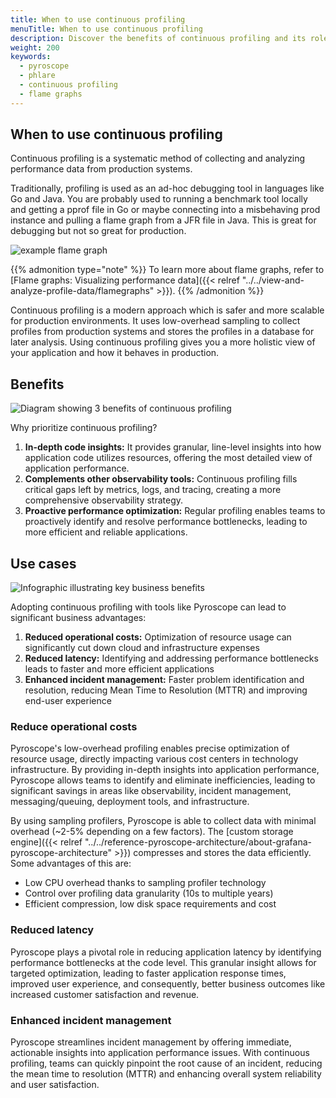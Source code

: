 ```yaml
---
title: When to use continuous profiling
menuTitle: When to use continuous profiling
description: Discover the benefits of continuous profiling and its role in modern application performance analysis.
weight: 200
keywords:
  - pyroscope
  - phlare
  - continuous profiling
  - flame graphs
---
```


## When to use continuous profiling

Continuous profiling is a systematic method of collecting and analyzing performance data from production systems.

Traditionally, profiling is used as an ad-hoc debugging tool in languages like Go and Java.
You are probably used to running a benchmark tool locally and getting a pprof file in Go or maybe connecting into a misbehaving prod instance and pulling a flame graph from a JFR file in Java.
This is great for debugging but not so great for production.

![example flame graph](https://grafana.com/static/img/pyroscope/pyroscope-ui-single-2023-11-30.png)

{{% admonition type="note" %}}
To learn more about flame graphs, refer to [Flame graphs: Visualizing performance data]({{< relref "../../view-and-analyze-profile-data/flamegraphs" >}}).
{{% /admonition %}}

Continuous profiling is a modern approach which is safer and more scalable for production environments.
It uses low-overhead sampling to collect profiles from production systems and stores the profiles in a database for later analysis.
Using continuous profiling gives you a more holistic view of your application and how it behaves in production.

## Benefits

![Diagram showing 3 benefits of continuous profiling](https://grafana.com/static/img/pyroscope/profiling-use-cases-diagram.png)

Why prioritize continuous profiling?

1. **In-depth code insights:** It provides granular, line-level insights into how application code utilizes resources, offering the most detailed view of application performance.
2. **Complements other observability tools:** Continuous profiling fills critical gaps left by metrics, logs, and tracing, creating a more comprehensive observability strategy.
3. **Proactive performance optimization:** Regular profiling enables teams to proactively identify and resolve performance bottlenecks, leading to more efficient and reliable applications.

## Use cases

![Infographic illustrating key business benefits](https://grafana.com/static/img/pyroscope/cost-cutting-diagram.png)

Adopting continuous profiling with tools like Pyroscope can lead to significant business advantages:

1. **Reduced operational costs:** Optimization of resource usage can significantly cut down cloud and infrastructure expenses
2. **Reduced latency:** Identifying and addressing performance bottlenecks leads to faster and more efficient applications
3. **Enhanced incident management:** Faster problem identification and resolution, reducing Mean Time to Resolution (MTTR) and improving end-user experience

### Reduce operational costs

Pyroscope's low-overhead profiling enables precise optimization of resource usage, directly impacting various cost centers in technology infrastructure.
By providing in-depth insights into application performance, Pyroscope allows teams to identify and eliminate inefficiencies, leading to significant savings in areas like observability, incident management, messaging/queuing, deployment tools, and infrastructure.

By using sampling profilers, Pyroscope is able to collect data with minimal overhead (~2-5% depending on a few factors).
The [custom storage engine]({{< relref "../../reference-pyroscope-architecture/about-grafana-pyroscope-architecture" >}}) compresses and stores the data efficiently.
Some advantages of this are:

- Low CPU overhead thanks to sampling profiler technology
- Control over profiling data granularity (10s to multiple years)
- Efficient compression, low disk space requirements and cost

### Reduced latency

Pyroscope plays a pivotal role in reducing application latency by identifying performance bottlenecks at the code level.
This granular insight allows for targeted optimization, leading to faster application response times, improved user experience, and consequently, better business outcomes like increased customer satisfaction and revenue.

### Enhanced incident management

Pyroscope streamlines incident management by offering immediate, actionable insights into application performance issues.
With continuous profiling, teams can quickly pinpoint the root cause of an incident, reducing the mean time to resolution (MTTR) and enhancing overall system reliability and user satisfaction.
